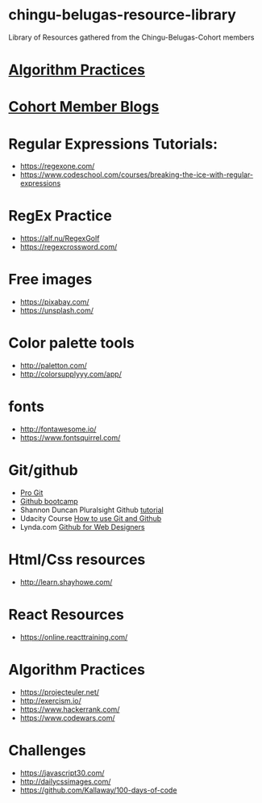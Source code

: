 # chingu-belugas-resource-library
Library of Resources gathered from the Chingu-Belugas-Cohort members

# [Algorithm Practices](algorithm-practice.md)

# [Cohort Member Blogs](member_blogs.md)

# Regular Expressions Tutorials:

* https://regexone.com/
* https://www.codeschool.com/courses/breaking-the-ice-with-regular-expressions

# RegEx Practice

* https://alf.nu/RegexGolf
* https://regexcrossword.com/

# Free images
* https://pixabay.com/
* https://unsplash.com/

# Color palette tools
* http://paletton.com/
* http://colorsupplyyy.com/app/

# fonts
* http://fontawesome.io/
* https://www.fontsquirrel.com/

# Git/github

* [Pro Git](https://git-scm.com/book/en/v2)
* [Github bootcamp](https://help.github.com)
* Shannon Duncan Pluralsight Github [tutorial](https://www.pluralsight.com/blog/software-development/github-tutorial)
* Udacity Course  [How to use Git and Github]( https://www.udacity.com/course/how-to-use-git-and-github--ud775)
* Lynda.com [Github for Web Designers](https://www.lynda.com/GitHub-tutorials/GitHub-Web-Designers/162276-2.html)

# Html/Css resources
* http://learn.shayhowe.com/

# React Resources
* https://online.reacttraining.com/

# Algorithm Practices
* https://projecteuler.net/
* http://exercism.io/
* https://www.hackerrank.com/
* https://www.codewars.com/

# Challenges
* https://javascript30.com/
* http://dailycssimages.com/
* https://github.com/Kallaway/100-days-of-code

